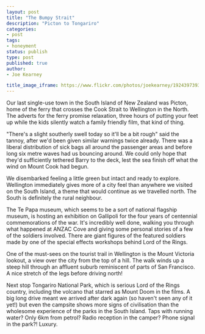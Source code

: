 ```yaml
---
layout: post
title: "The Bumpy Strait"
description: "Picton to Tongariro"
categories:
- post
tags:
- honeyment
status: publish
type: post
published: true
author:
- Joe Kearney

title_image_iframe: https://www.flickr.com/photos/joekearney/19243973932/in/album-72157652379606419/player/
---
```


Our last single-use town in the South Island of New Zealand was Picton, home of the ferry that crosses the Cook Strait to Wellington in the North. The adverts for the ferry promise relaxation, three hours of putting your feet up while the kids silently watch a family friendly film, that kind of thing.

"There's a slight southerly swell today so it'll be a bit rough" said the tannoy, after we'd been given similar warnings twice already. There was a liberal distribution of sick bags all around the passenger areas and before long six metre waves had us bouncing around. We could only hope that they'd sufficiently tethered Barry to the deck, lest the sea finish off what the wind on Mount Cook had begun.

We disembarked feeling a little green but intact and ready to explore. Wellington immediately gives more of a city feel than anywhere we visited on the South Island, a theme that would continue as we travelled north. The South is definitely the rural neighbour.

The Te Papa museum, which seems to be a sort of national flagship museum, is hosting an exhibition on Gallipoli for the four years of centennial commemorations of the war. It's incredibly well done, walking you through what happened at ANZAC Cove and giving some personal stories of a few of the soldiers involved. There are giant figures of the featured soldiers made by one of the special effects workshops behind Lord of the Rings.

One of the must-sees on the tourist trail in Wellington is the Mount Victoria lookout, a view over the city from the top of a hill. The walk winds up a steep hill through an affluent suburb reminiscent of parts of San Francisco. A nice stretch of the legs before driving north!

Next stop Tongariro National Park, which is serious Lord of the Rings country, including the volcano that starred as Mount Doom in the films. A big long drive meant we arrived after dark again (so haven't seen any of it yet!) but even the campsite shows more signs of civilisation than the wholesome experience of the parks in the South Island. Taps with running water? Only 6km from petrol? Radio reception in the camper? Phone signal in the park?! Luxury.
